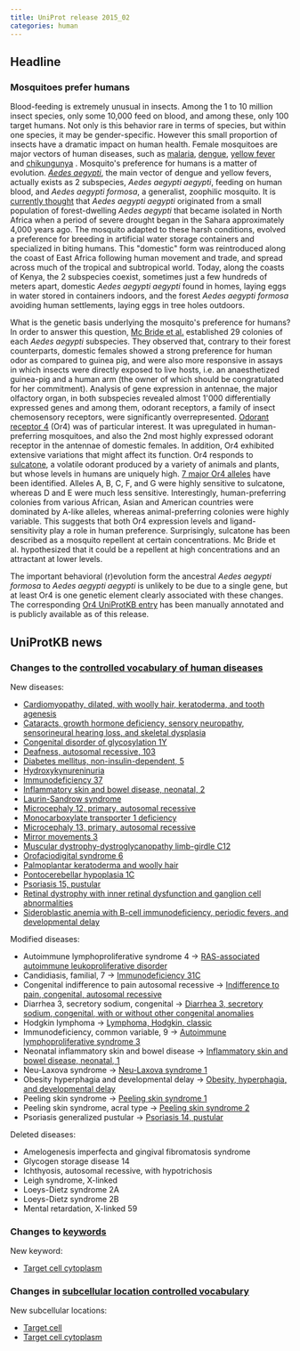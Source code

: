 ```yaml
---
title: UniProt release 2015_02
categories: human
---
```


## Headline

### Mosquitoes prefer humans

Blood-feeding is extremely unusual in insects. Among the 1 to 10 million insect species, only some 10,000 feed on blood, and among these, only 100 target humans. Not only is this behavior rare in terms of species, but within one species, it may be gender-specific. However this small proportion of insects have a dramatic impact on human health. Female mosquitoes are major vectors of human diseases, such as [malaria](http://www.who.int/mediacentre/factsheets/fs094/en/), [dengue](http://www.who.int/mediacentre/factsheets/fs117/en/), [yellow fever](http://www.who.int/mediacentre/factsheets/fs100/en/) and [chikungunya](http://www.who.int/mediacentre/factsheets/fs327/en/) . Mosquito's preference for humans is a matter of evolution. [*Aedes aegypti*](http://www.uniprot.org/taxonomy/7159), the main vector of dengue and yellow fevers, actually exists as 2 subspecies, *Aedes aegypti aegypti*, feeding on human blood, and *Aedes aegypti formosa*, a generalist, zoophilic mosquito. It is [currently thought](http://www.ncbi.nlm.nih.gov/pubmed/24111703) that *Aedes aegypti aegypti* originated from a small population of forest-dwelling *Aedes aegypti* that became isolated in North Africa when a period of severe drought began in the Sahara approximately 4,000 years ago. The mosquito adapted to these harsh conditions, evolved a preference for breeding in artificial water storage containers and specialized in biting humans. This "domestic" form was reintroduced along the coast of East Africa following human movement and trade, and spread across much of the tropical and subtropical world. Today, along the coasts of Kenya, the 2 subspecies coexist, sometimes just a few hundreds of meters apart, domestic *Aedes aegypti aegypti* found in homes, laying eggs in water stored in containers indoors, and the forest *Aedes aegypti formosa* avoiding human settlements, laying eggs in tree holes outdoors.

What is the genetic basis underlying the mosquito's preference for humans? In order to answer this question, [Mc Bride et al.](http://www.ncbi.nlm.nih.gov/pubmed/25391959) established 29 colonies of each *Aedes aegypti* subspecies. They observed that, contrary to their forest counterparts, domestic females showed a strong preference for human odor as compared to guinea pig, and were also more responsive in assays in which insects were directly exposed to live hosts, i.e. an anaesthetized guinea-pig and a human arm (the owner of which should be congratulated for her commitment). Analysis of gene expression in antennae, the major olfactory organ, in both subspecies revealed almost 1'000 differentially expressed genes and among them, odorant receptors, a family of insect chemosensory receptors, were significantly overrepresented. [Odorant receptor 4](http://www.uniprot.org/uniprot/Q16EI9) (Or4) was of particular interest. It was upregulated in human-preferring mosquitoes, and also the 2nd most highly expressed odorant receptor in the antennae of domestic females. In addition, Or4 exhibited extensive variations that might affect its function. Or4 responds to [sulcatone](http://www.ebi.ac.uk/chebi/advancedSearchFT.do?searchString=CHEBI%3A16310&submit=Search+ChEBI&queryBean.stars=2), a volatile odorant produced by a variety of animals and plants, but whose levels in humans are uniquely high. [7 major Or4 alleles](http://www.uniprot.org/uniprot/Q16EI9#sequences) have been identified. Alleles A, B, C, F, and G were highly sensitive to sulcatone, whereas D and E were much less sensitive. Interestingly, human-preferring colonies from various African, Asian and American countries were dominated by A-like alleles, whereas animal-preferring colonies were highly variable. This suggests that both Or4 expression levels and ligand-sensitivity play a role in human preference. Surprisingly, sulcatone has been described as a mosquito repellent at certain concentrations. Mc Bride et al. hypothesized that it could be a repellent at high concentrations and an attractant at lower levels.

The important behavioral (r)evolution form the ancestral *Aedes aegypti formosa* to *Aedes aegypti aegypti* is unlikely to be due to a single gene, but at least Or4 is one genetic element clearly associated with these changes. The corresponding [Or4 UniProtKB entry](http://www.uniprot.org/uniprot/Q16EI9) has been manually annotated and is publicly available as of this release.

## UniProtKB news

### Changes to the [controlled vocabulary of human diseases](http://www.uniprot.org/docs/humdisease)

New diseases:

-   [Cardiomyopathy, dilated, with woolly hair, keratoderma, and tooth agenesis](http://www.uniprot.org/diseases/DI-04267)
-   [Cataracts, growth hormone deficiency, sensory neuropathy, sensorineural hearing loss, and skeletal dysplasia](http://www.uniprot.org/diseases/DI-04264)
-   [Congenital disorder of glycosylation 1Y](http://www.uniprot.org/diseases/DI-04259)
-   [Deafness, autosomal recessive, 103](http://www.uniprot.org/diseases/DI-04268)
-   [Diabetes mellitus, non-insulin-dependent, 5](http://www.uniprot.org/diseases/DI-04265)
-   [Hydroxykynureninuria](http://www.uniprot.org/diseases/DI-04276)
-   [Immunodeficiency 37](http://www.uniprot.org/diseases/DI-04266)
-   [Inflammatory skin and bowel disease, neonatal, 2](http://www.uniprot.org/diseases/DI-04271)
-   [Laurin-Sandrow syndrome](http://www.uniprot.org/diseases/DI-04275)
-   [Microcephaly 12, primary, autosomal recessive](http://www.uniprot.org/diseases/DI-04262)
-   [Monocarboxylate transporter 1 deficiency](http://www.uniprot.org/diseases/DI-04263)
-   [Microcephaly 13, primary, autosomal recessive](http://www.uniprot.org/diseases/DI-04269)
-   [Mirror movements 3](http://www.uniprot.org/diseases/DI-04270)
-   [Muscular dystrophy-dystroglycanopathy limb-girdle C12](http://www.uniprot.org/diseases/DI-04274)
-   [Orofaciodigital syndrome 6](http://www.uniprot.org/diseases/DI-04278)
-   [Palmoplantar keratoderma and woolly hair](http://www.uniprot.org/diseases/DI-04260)
-   [Pontocerebellar hypoplasia 1C](http://www.uniprot.org/diseases/DI-04273)
-   [Psoriasis 15, pustular](http://www.uniprot.org/diseases/DI-04277)
-   [Retinal dystrophy with inner retinal dysfunction and ganglion cell abnormalities](http://www.uniprot.org/diseases/DI-04272)
-   [Sideroblastic anemia with B-cell immunodeficiency, periodic fevers, and developmental delay](http://www.uniprot.org/diseases/DI-04261)

Modified diseases:

-   Autoimmune lymphoproliferative syndrome 4 -&gt; [RAS-associated autoimmune leukoproliferative disorder](http://www.uniprot.org/diseases/DI-03381)
-   Candidiasis, familial, 7 -&gt; [Immunodeficiency 31C](http://www.uniprot.org/diseases/DI-03179)
-   Congenital indifference to pain autosomal recessive -&gt; [Indifference to pain, congenital, autosomal recessive](http://www.uniprot.org/diseases/DI-01231)
-   Diarrhea 3, secretory sodium, congenital -&gt; [Diarrhea 3, secretory sodium, congenital, with or without other congenital anomalies](http://www.uniprot.org/diseases/DI-01417)
-   Hodgkin lymphoma -&gt; [Lymphoma, Hodgkin, classic](http://www.uniprot.org/diseases/DI-02721)
-   Immunodeficiency, common variable, 9 -&gt; [Autoimmune lymphoproliferative syndrome 3](http://www.uniprot.org/diseases/DI-03976)
-   Neonatal inflammatory skin and bowel disease -&gt; [Inflammatory skin and bowel disease, neonatal, 1](http://www.uniprot.org/diseases/DI-03306)
-   Neu-Laxova syndrome -&gt; [Neu-Laxova syndrome 1](http://www.uniprot.org/diseases/DI-04141)
-   Obesity hyperphagia and developmental delay -&gt; [Obesity, hyperphagia, and developmental delay](http://www.uniprot.org/diseases/DI-03120)
-   Peeling skin syndrome -&gt; [Peeling skin syndrome 1](http://www.uniprot.org/diseases/DI-03006)
-   Peeling skin syndrome, acral type -&gt; [Peeling skin syndrome 2](http://www.uniprot.org/diseases/DI-02148)
-   Psoriasis generalized pustular -&gt; [Psoriasis 14, pustular](http://www.uniprot.org/diseases/DI-03262)

Deleted diseases:

-   Amelogenesis imperfecta and gingival fibromatosis syndrome
-   Glycogen storage disease 14
-   Ichthyosis, autosomal recessive, with hypotrichosis
-   Leigh syndrome, X-linked
-   Loeys-Dietz syndrome 2A
-   Loeys-Dietz syndrome 2B
-   Mental retardation, X-linked 59

### Changes to [keywords](http://www.uniprot.org/docs/keywlist)

New keyword:

-   [Target cell cytoplasm](http://www.uniprot.org/keywords/KW-1266)

### Changes in [subcellular location controlled vocabulary](http://www.uniprot.org/docs/subcell)

New subcellular locations:

-   [Target cell](http://www.uniprot.org/locations/SL-0487)
-   [Target cell cytoplasm](http://www.uniprot.org/locations/SL-0486)
